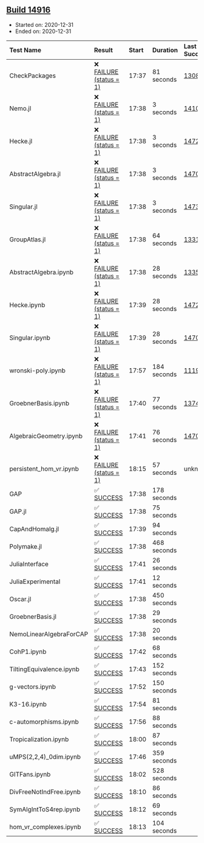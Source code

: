 ## [Build 14916](https://oscarci.mathematik.uni-kl.de/job/oscar/14916/)

* Started on: 2020-12-31
* Ended on: 2020-12-31

| Test Name    | Result | Start | Duration | Last Success | First Failure |
|:-------------|:-------|:------|:---------|:-------------|:--------------|
| CheckPackages | ❌ [FAILURE (status = 1)](https://oscarci.mathematik.uni-kl.de/job/oscar/14916/artifact/logs/build-14916/CheckPackages.log) | 17:37 | 81 seconds | [13085](https://oscarci.mathematik.uni-kl.de/job/oscar/13085/) | [13086](https://oscarci.mathematik.uni-kl.de/job/oscar/13086/) |
| Nemo.jl | ❌ [FAILURE (status = 1)](https://oscarci.mathematik.uni-kl.de/job/oscar/14916/artifact/logs/build-14916/Nemo.jl.log) | 17:38 | 3 seconds | [14101](https://oscarci.mathematik.uni-kl.de/job/oscar/14101/) | [14102](https://oscarci.mathematik.uni-kl.de/job/oscar/14102/) |
| Hecke.jl | ❌ [FAILURE (status = 1)](https://oscarci.mathematik.uni-kl.de/job/oscar/14916/artifact/logs/build-14916/Hecke.jl.log) | 17:38 | 3 seconds | [14723](https://oscarci.mathematik.uni-kl.de/job/oscar/14723/) | [14724](https://oscarci.mathematik.uni-kl.de/job/oscar/14724/) |
| AbstractAlgebra.jl | ❌ [FAILURE (status = 1)](https://oscarci.mathematik.uni-kl.de/job/oscar/14916/artifact/logs/build-14916/AbstractAlgebra.jl.log) | 17:38 | 3 seconds | [14701](https://oscarci.mathematik.uni-kl.de/job/oscar/14701/) | [14702](https://oscarci.mathematik.uni-kl.de/job/oscar/14702/) |
| Singular.jl | ❌ [FAILURE (status = 1)](https://oscarci.mathematik.uni-kl.de/job/oscar/14916/artifact/logs/build-14916/Singular.jl.log) | 17:38 | 3 seconds | [14732](https://oscarci.mathematik.uni-kl.de/job/oscar/14732/) | [14733](https://oscarci.mathematik.uni-kl.de/job/oscar/14733/) |
| GroupAtlas.jl | ❌ [FAILURE (status = 1)](https://oscarci.mathematik.uni-kl.de/job/oscar/14916/artifact/logs/build-14916/GroupAtlas.jl.log) | 17:38 | 64 seconds | [13311](https://oscarci.mathematik.uni-kl.de/job/oscar/13311/) | [13312](https://oscarci.mathematik.uni-kl.de/job/oscar/13312/) |
| AbstractAlgebra.ipynb | ❌ [FAILURE (status = 1)](https://oscarci.mathematik.uni-kl.de/job/oscar/14916/artifact/logs/build-14916/AbstractAlgebra.ipynb.log) | 17:38 | 28 seconds | [13355](https://oscarci.mathematik.uni-kl.de/job/oscar/13355/) | [13356](https://oscarci.mathematik.uni-kl.de/job/oscar/13356/) |
| Hecke.ipynb | ❌ [FAILURE (status = 1)](https://oscarci.mathematik.uni-kl.de/job/oscar/14916/artifact/logs/build-14916/Hecke.ipynb.log) | 17:39 | 28 seconds | [14723](https://oscarci.mathematik.uni-kl.de/job/oscar/14723/) | [14724](https://oscarci.mathematik.uni-kl.de/job/oscar/14724/) |
| Singular.ipynb | ❌ [FAILURE (status = 1)](https://oscarci.mathematik.uni-kl.de/job/oscar/14916/artifact/logs/build-14916/Singular.ipynb.log) | 17:39 | 28 seconds | [14701](https://oscarci.mathematik.uni-kl.de/job/oscar/14701/) | [14702](https://oscarci.mathematik.uni-kl.de/job/oscar/14702/) |
| wronski-poly.ipynb | ❌ [FAILURE (status = 1)](https://oscarci.mathematik.uni-kl.de/job/oscar/14916/artifact/logs/build-14916/wronski-poly.ipynb.log) | 17:57 | 184 seconds | [11192](https://oscarci.mathematik.uni-kl.de/job/oscar/11192/) | [11193](https://oscarci.mathematik.uni-kl.de/job/oscar/11193/) |
| GroebnerBasis.ipynb | ❌ [FAILURE (status = 1)](https://oscarci.mathematik.uni-kl.de/job/oscar/14916/artifact/logs/build-14916/GroebnerBasis.ipynb.log) | 17:40 | 77 seconds | [13748](https://oscarci.mathematik.uni-kl.de/job/oscar/13748/) | [13749](https://oscarci.mathematik.uni-kl.de/job/oscar/13749/) |
| AlgebraicGeometry.ipynb | ❌ [FAILURE (status = 1)](https://oscarci.mathematik.uni-kl.de/job/oscar/14916/artifact/logs/build-14916/AlgebraicGeometry.ipynb.log) | 17:41 | 76 seconds | [14701](https://oscarci.mathematik.uni-kl.de/job/oscar/14701/) | [14702](https://oscarci.mathematik.uni-kl.de/job/oscar/14702/) |
| persistent_hom_vr.ipynb | ❌ [FAILURE (status = 1)](https://oscarci.mathematik.uni-kl.de/job/oscar/14916/artifact/logs/build-14916/persistent_hom_vr.ipynb.log) | 18:15 | 57 seconds | unknown | unknown |
| GAP | ✅ [SUCCESS](https://oscarci.mathematik.uni-kl.de/job/oscar/14916/artifact/logs/build-14916/GAP.log) | 17:38 | 178 seconds |  |  |
| GAP.jl | ✅ [SUCCESS](https://oscarci.mathematik.uni-kl.de/job/oscar/14916/artifact/logs/build-14916/GAP.jl.log) | 17:38 | 75 seconds |  |  |
| CapAndHomalg.jl | ✅ [SUCCESS](https://oscarci.mathematik.uni-kl.de/job/oscar/14916/artifact/logs/build-14916/CapAndHomalg.jl.log) | 17:39 | 94 seconds |  |  |
| Polymake.jl | ✅ [SUCCESS](https://oscarci.mathematik.uni-kl.de/job/oscar/14916/artifact/logs/build-14916/Polymake.jl.log) | 17:38 | 468 seconds |  |  |
| JuliaInterface | ✅ [SUCCESS](https://oscarci.mathematik.uni-kl.de/job/oscar/14916/artifact/logs/build-14916/JuliaInterface.log) | 17:41 | 26 seconds |  |  |
| JuliaExperimental | ✅ [SUCCESS](https://oscarci.mathematik.uni-kl.de/job/oscar/14916/artifact/logs/build-14916/JuliaExperimental.log) | 17:41 | 12 seconds |  |  |
| Oscar.jl | ✅ [SUCCESS](https://oscarci.mathematik.uni-kl.de/job/oscar/14916/artifact/logs/build-14916/Oscar.jl.log) | 17:38 | 450 seconds |  |  |
| GroebnerBasis.jl | ✅ [SUCCESS](https://oscarci.mathematik.uni-kl.de/job/oscar/14916/artifact/logs/build-14916/GroebnerBasis.jl.log) | 17:38 | 29 seconds |  |  |
| NemoLinearAlgebraForCAP | ✅ [SUCCESS](https://oscarci.mathematik.uni-kl.de/job/oscar/14916/artifact/logs/build-14916/NemoLinearAlgebraForCAP.log) | 17:38 | 20 seconds |  |  |
| CohP1.ipynb | ✅ [SUCCESS](https://oscarci.mathematik.uni-kl.de/job/oscar/14916/artifact/logs/build-14916/CohP1.ipynb.log) | 17:42 | 68 seconds |  |  |
| TiltingEquivalence.ipynb | ✅ [SUCCESS](https://oscarci.mathematik.uni-kl.de/job/oscar/14916/artifact/logs/build-14916/TiltingEquivalence.ipynb.log) | 17:43 | 152 seconds |  |  |
| g-vectors.ipynb | ✅ [SUCCESS](https://oscarci.mathematik.uni-kl.de/job/oscar/14916/artifact/logs/build-14916/g-vectors.ipynb.log) | 17:52 | 150 seconds |  |  |
| K3-16.ipynb | ✅ [SUCCESS](https://oscarci.mathematik.uni-kl.de/job/oscar/14916/artifact/logs/build-14916/K3-16.ipynb.log) | 17:54 | 81 seconds |  |  |
| c-automorphisms.ipynb | ✅ [SUCCESS](https://oscarci.mathematik.uni-kl.de/job/oscar/14916/artifact/logs/build-14916/c-automorphisms.ipynb.log) | 17:56 | 88 seconds |  |  |
| Tropicalization.ipynb | ✅ [SUCCESS](https://oscarci.mathematik.uni-kl.de/job/oscar/14916/artifact/logs/build-14916/Tropicalization.ipynb.log) | 18:00 | 87 seconds |  |  |
| uMPS(2,2,4)_0dim.ipynb | ✅ [SUCCESS](https://oscarci.mathematik.uni-kl.de/job/oscar/14916/artifact/logs/build-14916/uMPS-2-2-4-_0dim.ipynb.log) | 17:46 | 359 seconds |  |  |
| GITFans.ipynb | ✅ [SUCCESS](https://oscarci.mathematik.uni-kl.de/job/oscar/14916/artifact/logs/build-14916/GITFans.ipynb.log) | 18:02 | 528 seconds |  |  |
| DivFreeNotIndFree.ipynb | ✅ [SUCCESS](https://oscarci.mathematik.uni-kl.de/job/oscar/14916/artifact/logs/build-14916/DivFreeNotIndFree.ipynb.log) | 18:10 | 86 seconds |  |  |
| SymAlgIntToS4rep.ipynb | ✅ [SUCCESS](https://oscarci.mathematik.uni-kl.de/job/oscar/14916/artifact/logs/build-14916/SymAlgIntToS4rep.ipynb.log) | 18:12 | 69 seconds |  |  |
| hom_vr_complexes.ipynb | ✅ [SUCCESS](https://oscarci.mathematik.uni-kl.de/job/oscar/14916/artifact/logs/build-14916/hom_vr_complexes.ipynb.log) | 18:13 | 104 seconds |  |  |
